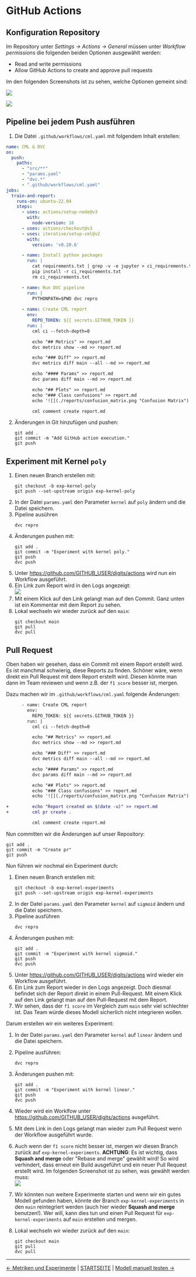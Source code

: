 # GitHub Actions

## Konfiguration Repository

Im Repository unter _Settings -> Actions -> General_ müssen unter _Workflow permissions_ die folgenden beiden Optionen ausgewählt werden:

- Read and write permissions
- Allow GitHub Actions to create and approve pull requests

Im den folgenden Screenshots ist zu sehen, welche Optionen gemeint sind:

![](screenshots/github-actions-configuration-01.png)

![](screenshots/github-actions-configuration-02..png)

## Pipeline bei jedem Push ausführen

1. Die Datei `.github/workflows/cml.yaml` mit folgendem Inhalt erstellen:

```yaml
name: CML & DVC
on:
  push:
    paths:
      - "src/**"
      - "params.yaml"
      - "dvc.*"
      - ".github/workflows/cml.yaml"
jobs:
  train-and-report:
    runs-on: ubuntu-22.04
    steps:
      - uses: actions/setup-node@v3
        with:
          node-version: 16
      - uses: actions/checkout@v3
      - uses: iterative/setup-cml@v2
        with:
          version: 'v0.20.6'

      - name: Install python packages
        run: |
          cat requirements.txt | grep -v -e jupyter > ci_requirements.txt
          pip install -r ci_requirements.txt
          rm ci_requirements.txt

      - name: Run DVC pipeline
        run: |
          PYTHONPATH=$PWD dvc repro
      
      - name: Create CML report
        env:
          REPO_TOKEN: ${{ secrets.GITHUB_TOKEN }}
        run: |
          cml ci --fetch-depth=0

          echo "## Metrics" >> report.md
          dvc metrics show --md >> report.md

          echo "### Diff" >> report.md
          dvc metrics diff main --all --md >> report.md

          echo "#### Params" >> report.md
          dvc params diff main --md >> report.md

          echo "## Plots" >> report.md
          echo "### Class confusions" >> report.md
          echo '![](./reports/confusion_matrix.png "Confusion Matrix")' >> report.md

          cml comment create report.md
```

2. Änderungen in Git hinzufügen und pushen:
    ```shell
    git add .
    git commit -m "Add GitHub action execution."
    git push
    ```

## Experiment mit Kernel `poly`

1. Einen neuen Branch erstellen mit:
    ```shell
    git checkout -b exp-kernel-poly
    git push --set-upstream origin exp-kernel-poly
    ```
1. In der Datei `params.yaml` den Parameter `kernel` auf `poly` ändern und die Datei speichern.
1. Pipeline ausühren
    ```shell
    dvc repro
    ```
1. Änderungen pushen mit:
    ```shell
    git add .
    git commit -m "Experiment with kernel poly."
    git push
    dvc push
    ```
1. Unter https://github.com/GITHUB_USER/digits/actions wird nun ein Workflow ausgeführt.
1. Ein Link zum Report wird in den Logs angezeigt:   
    ![](screenshots/github-actions-cml-report-link.png)
1. Mit einem Klick auf den Link gelangt man auf den Commit. Ganz unten ist ein Kommentar mit dem Report zu sehen.
1. Lokal wechseln wir wieder zurück auf den `main`:
    ```shell
    git checkout main
    git pull
    dvc pull
    ```

## Pull Request

Oben haben wir gesehen, dass ein Commit mit einem Report erstellt wird. Es ist manchmal schwierig, diese Reports zu finden. Schöner wäre, wenn direkt ein Pull Request mit dem Report erstellt wird. Diesen könnte man dann im Team reviewen und wenn z.B. der `f1 score` besser ist, mergen.

Dazu machen wir im `.github/workflows/cml.yaml` folgende Änderungen:

```diff    
      - name: Create CML report
        env:
          REPO_TOKEN: ${{ secrets.GITHUB_TOKEN }}
        run: |
          cml ci --fetch-depth=0

          echo "## Metrics" >> report.md
          dvc metrics show --md >> report.md

          echo "### Diff" >> report.md
          dvc metrics diff main --all --md >> report.md

          echo "#### Params" >> report.md
          dvc params diff main --md >> report.md

          echo "## Plots" >> report.md
          echo "### Class confusions" >> report.md
          echo '![](./reports/confusion_matrix.png "Confusion Matrix")' >> report.md

+         echo "Report created on $(date -u)" >> report.md
+         cml pr create .

          cml comment create report.md
```

Nun committen wir die Änderungen auf unser Repository:

```shell
git add .
git commit -m "Create pr"
git push
```

Nun führen wir nochmal ein Experiment durch:

1. Einen neuen Branch erstellen mit:
    ```shell
    git checkout -b exp-kernel-experiments
    git push --set-upstream origin exp-kernel-experiments
    ```
1. In der Datei `params.yaml` den Parameter `kernel` auf `sigmoid` ändern und die Datei speichern.
1. Pipeline ausführen
    ```shell
    dvc repro
    ```
1. Änderungen pushen mit:
    ```shell
    git add .
    git commit -m "Experiment with kernel sigmoid."
    git push
    dvc push
    ```
1. Unter https://github.com/GITHUB_USER/digits/actions wird wieder ein Workflow ausgeführt.
1. Ein Link zum Report wieder in den Logs angezeigt. Doch diesmal befindet sich der Report direkt in einem Pull-Request. Mit einem Klick auf den Link gelangt man auf den Pull-Request mit dem Report.
1. Wir sehen, dass der `f1 score` im Vergleich zum `main` sehr viel schlechter ist. Das Team würde dieses Modell sicherlich nicht integrieren wollen.

Darum erstellen wir ein weiteres Experiment:

1. In der Datei `params.yaml` den Parameter `kernel` auf `linear` ändern und die Datei speichern.
1. Pipeline ausführen:
    ```shell
    dvc repro
    ``` 
1. Änderungen pushen mit:
    ```shell
    git add .
    git commit -m "Experiment with kernel linear."
    git push
    dvc push
    ```
1. Wieder wird ein Worklfow unter https://github.com/GITHUB_USER/digits/actions ausgeführt.
1. Mit dem Link in den Logs gelangt man wieder zum Pull Request wenn der Workflow ausgeführt wurde.
1. Auch wenn der `f1 score` nicht besser ist, mergen wir diesen Branch zurück auf `exp-kernel-experiments`. **ACHTUNG**: Es ist wichtig, dass **Squash and merge** oder "Rebase and merge" gewählt wird! So wird verhindert, dass erneut ein Build ausgeführt und ein neuer Pull Request erstellt wird. Im folgenden Screenshot ist zu sehen, was gewählt werden muss:   
![](screenshots/github_squash-and-merge.png)

1. Wir könnten nun weitere Experimente starten und wenn wir ein gutes Modell gefunden haben, könnte der Branch `exp-kernel-experiments` in den `main` reintegriert werden (auch hier wieder **Squash and merge** benutzen!). Wer will, kann dies tun und einen Pull Request für `exp-kernel-experiments` auf `main` erstellen und mergen.
1. Lokal wechseln wir wieder zurück auf den `main`:
    ```shell
    git checkout main
    git pull
    dvc pull
    ```

---

[← Metriken und Experimente](040_lab_metrics.md) | [STARTSEITE](../README.md) |
[Modell manuell testen →](060_lab_deploy_model.md)
